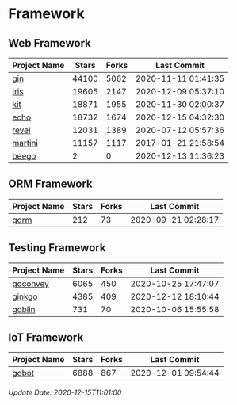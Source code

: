# Framework

## Web Framework
| Project Name | Stars | Forks | Last Commit |
| ------------ | ----- | ----- | ----------- |
| [gin](https://github.com/gin-gonic/gin) | 44100 | 5062 | 2020-11-11 01:41:35 |
| [iris](https://github.com/kataras/iris) | 19605 | 2147 | 2020-12-09 05:37:10 |
| [kit](https://github.com/go-kit/kit) | 18871 | 1955 | 2020-11-30 02:00:37 |
| [echo](https://github.com/labstack/echo) | 18732 | 1674 | 2020-12-15 04:32:30 |
| [revel](https://github.com/revel/revel) | 12031 | 1389 | 2020-07-12 05:57:36 |
| [martini](https://github.com/go-martini/martini) | 11157 | 1117 | 2017-01-21 21:58:54 |
| [beego](https://github.com/astaxie/beego) | 2 | 0 | 2020-12-13 11:36:23 |

## ORM Framework
| Project Name | Stars | Forks | Last Commit |
| ------------ | ----- | ----- | ----------- |
| [gorm](https://github.com/jinzhu/gorm) | 212 | 73 | 2020-09-21 02:28:17 |

## Testing Framework
| Project Name | Stars | Forks | Last Commit |
| ------------ | ----- | ----- | ----------- |
| [goconvey](https://github.com/smartystreets/goconvey) | 6065 | 450 | 2020-10-25 17:47:07 |
| [ginkgo](https://github.com/onsi/ginkgo) | 4385 | 409 | 2020-12-12 18:10:44 |
| [goblin](https://github.com/franela/goblin) | 731 | 70 | 2020-10-06 15:55:58 |

## IoT Framework
| Project Name | Stars | Forks | Last Commit |
| ------------ | ----- | ----- | ----------- |
| [gobot](https://github.com/hybridgroup/gobot) | 6888 | 867 | 2020-12-01 09:54:44 |

*Update Date: 2020-12-15T11:01:00*